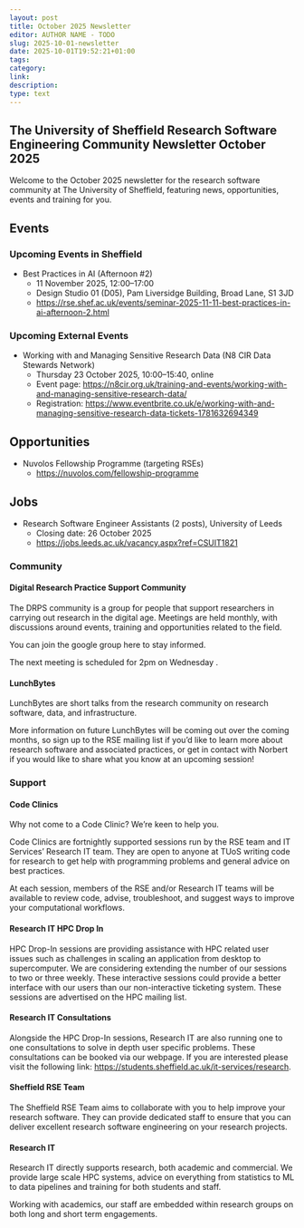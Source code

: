 ```yaml
---
layout: post
title: October 2025 Newsletter
editor: AUTHOR NAME - TODO
slug: 2025-10-01-newsletter
date: 2025-10-01T19:52:21+01:00
tags:
category:
link:
description:
type: text
---
```


## The University of Sheffield Research Software Engineering Community Newsletter October 2025

Welcome to the October 2025 newsletter for the research software community at The University of Sheffield, featuring
news, opportunities, events and training for you.

## Events
### Upcoming Events in Sheffield
- Best Practices in AI (Afternoon #2)
  - 11 November 2025, 12:00–17:00
  - Design Studio 01 (D05), Pam Liversidge Building, Broad Lane, S1 3JD
  - https://rse.shef.ac.uk/events/seminar-2025-11-11-best-practices-in-ai-afternoon-2.html

### Upcoming External Events
- Working with and Managing Sensitive Research Data (N8 CIR Data Stewards Network)
  - Thursday 23 October 2025, 10:00–15:40, online
  - Event page: https://n8cir.org.uk/training-and-events/working-with-and-managing-sensitive-research-data/
  - Registration: https://www.eventbrite.co.uk/e/working-with-and-managing-sensitive-research-data-tickets-1781632694349

## Opportunities
- Nuvolos Fellowship Programme (targeting RSEs)
  - https://nuvolos.com/fellowship-programme

## Jobs
- Research Software Engineer Assistants (2 posts), University of Leeds
  - Closing date: 26 October 2025
  - https://jobs.leeds.ac.uk/vacancy.aspx?ref=CSUIT1821

### Community
#### Digital Research Practice Support Community
The DRPS community is a group for people that support researchers in carrying out research in the digital age. Meetings are held monthly, with discussions around events, training and opportunities related to the field.

You can join the google group here to stay informed.

The next meeting is scheduled for 2pm on Wednesday <YY-MM-DD : TODO>.

#### LunchBytes
LunchBytes are short talks from the research community on research software, data, and infrastructure.

More information on future LunchBytes will be coming out over the coming months, so sign up to the RSE mailing list if you’d like to learn more about research software and associated practices, or get in contact with Norbert if you would like to share what you know at an upcoming session!

### Support
#### Code Clinics
Why not come to a Code Clinic? We’re keen to help you.

Code Clinics are fortnightly supported sessions run by the RSE team and IT Services’ Research IT team. They are open to anyone at TUoS writing code for research to get help with programming problems and general advice on best practices.

At each session, members of the RSE and/or Research IT teams will be available to review code, advise, troubleshoot, and suggest ways to improve your computational workflows.

#### Research IT HPC Drop In
HPC Drop-In sessions are providing assistance with HPC related user issues such as challenges in scaling an application from desktop to supercomputer. We are considering extending the number of our sessions to two or three weekly. These interactive sessions could provide a better interface with our users than our non-interactive ticketing system. These sessions are advertised on the HPC mailing list.

#### Research IT Consultations
Alongside the HPC Drop-In sessions, Research IT are also running one to one consultations to solve in depth user specific problems. These consultations can be booked via our webpage. If you are interested please visit the following link: https://students.sheffield.ac.uk/it-services/research.

#### Sheffield RSE Team
The Sheffield RSE Team aims to collaborate with you to help improve your research software. They can provide dedicated staff to ensure that you can deliver excellent research software engineering on your research projects.

#### Research IT
Research IT directly supports research, both academic and commercial. We provide large scale HPC systems, advice on everything from statistics to ML to data pipelines and training for both students and staff.

Working with academics, our staff are embedded within research groups on both long and short term engagements.